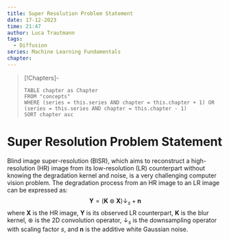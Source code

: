 ```yaml
---
title: Super Resolution Problem Statement
date: 17-12-2023
time: 21:47
author: Luca Trautmann
tags:
  - Diffusion
series: Machine Learning Fundamentals
chapter:
---
```


> [!Chapters]-
> ```dataview
> TABLE chapter as Chapter
> FROM "concepts"
> WHERE (series = this.series AND chapter = this.chapter + 1) OR (series = this.series AND chapter = this.chapter - 1)
> SORT chapter asc
> ```

# Super Resolution Problem Statement
Blind image super-resolution (BISR), which aims to reconstruct a high-resolution (HR) image from its low-resolution (LR) counterpart without knowing the degradation kernel and noise, is a very challenging computer vision problem. The degradation process from an HR image to an LR image can be expressed as:
$$
\mathbf{Y}=(\mathbf{K} \circledast \mathbf{X}) \downarrow_s+\mathbf{n}
$$
where $\mathbf{X}$ is the HR image, $\mathbf{Y}$ is its observed LR counterpart, $\mathbf{K}$ is the blur kernel, $\circledast$ is the $2 \mathrm{D}$ convolution operator, $\downarrow_s$ is the downsampling operator with scaling factor $s$, and $\mathbf{n}$ is the additive white Gaussian noise.







